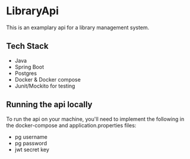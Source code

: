 # LibraryApi #
This is an examplary api for a library management system.

## Tech Stack ##
- Java
- Spring Boot
- Postgres
- Docker & Docker compose
- Junit/Mockito for testing

## Running the api locally ##
To run the api on your machine, you'll need to implement the following in the docker-compose and application.properties files:
- pg username
- pg password
- jwt secret key
